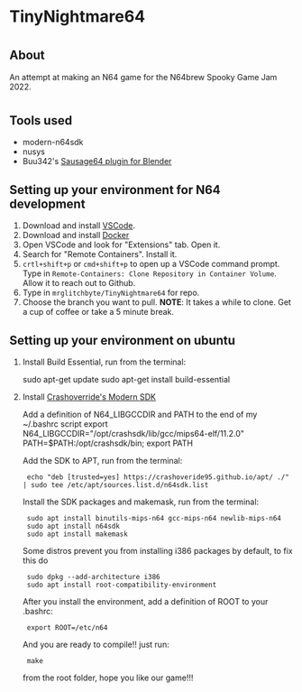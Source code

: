 # TinyNightmare64

#

## About
An attempt at making an N64 game for the N64brew Spooky Game Jam 2022.

#

## Tools used
- modern-n64sdk
- nusys
- Buu342's [Sausage64 plugin for Blender](https://github.com/buu342/N64-Sausage64)

## Setting up your environment for N64 development

1. Download and install [VSCode](https://code.visualstudio.com/Download).
2. Download and install [Docker](https://docs.docker.com/get-docker/)
3. Open VSCode and look for "Extensions" tab. Open it.
4. Search for "Remote Containers". Install it.
5. `crtl+shift+p` or `cmd+shift+p` to open up a VSCode command prompt. Type in `Remote-Containers: Clone Repository in Container Volume`. Allow it to reach out to Github.
6. Type in `mrglitchbyte/TinyNightmare64` for repo.
7. Choose the branch you want to pull. **NOTE**: It takes a while to clone. Get a cup of coffee or take a 5 minute break.

## Setting up your environment on ubuntu

1. Install Build Essential, run from the terminal:

 	sudo apt-get update
	sudo apt-get install build-essential
	
2. Install [Crashoverride's Modern SDK](https://crashoveride95.github.io/n64hbrew/modernsdk/index.html)
	
	Add a definition of N64_LIBGCCDIR and PATH to the end of my ~/.bashrc script
		export N64_LIBGCCDIR="/opt/crashsdk/lib/gcc/mips64-elf/11.2.0"
		PATH=$PATH:/opt/crashsdk/bin; export PATH
		
	Add the SDK to APT, run from the terminal:
	
		echo "deb [trusted=yes] https://crashoveride95.github.io/apt/ ./" | sudo tee /etc/apt/sources.list.d/n64sdk.list
		
	Install the SDK packages and makemask, run from the terminal:
	
		sudo apt install binutils-mips-n64 gcc-mips-n64 newlib-mips-n64
		sudo apt install n64sdk
		sudo apt install makemask
			
	Some distros prevent you from installing i386 packages by default, to fix this do

		sudo dpkg --add-architecture i386
		sudo apt install root-compatibility-environment
				
	After you install the environment, add a definition of ROOT to your .bashrc:

		export ROOT=/etc/n64
	
	And you are ready to compile!! just run:
	
		make 
		
	from the root folder, hope you like our game!!!
	
